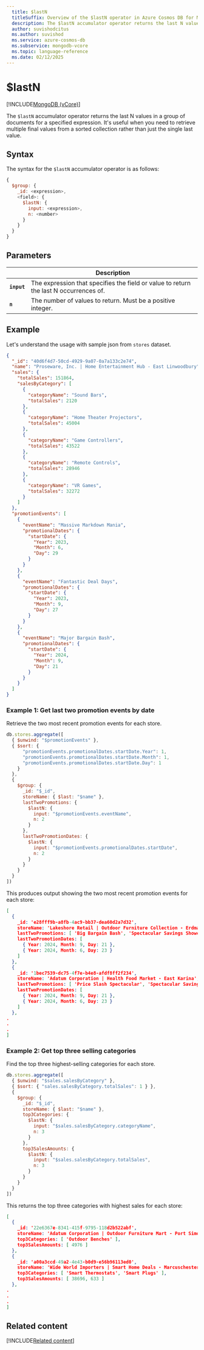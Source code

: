 ```yaml
---
  title: $lastN
  titleSuffix: Overview of the $lastN operator in Azure Cosmos DB for MongoDB vCore
  description: The $lastN accumulator operator returns the last N values in a group of documents.
  author: suvishodcitus
  ms.author: suvishod
  ms.service: azure-cosmos-db
  ms.subservice: mongodb-vcore
  ms.topic: language-reference
  ms.date: 02/12/2025
---
```


# $lastN

[!INCLUDE[MongoDB (vCore)](~/reusable-content/ce-skilling/azure/includes/cosmos-db/includes/appliesto-mongodb-vcore.md)]

The `$lastN` accumulator operator returns the last N values in a group of documents for a specified expression. It's useful when you need to retrieve multiple final values from a sorted collection rather than just the single last value.

## Syntax

The syntax for the `$lastN` accumulator operator is as follows:

```javascript
{
  $group: {
    _id: <expression>,
    <field>: { 
      $lastN: {
        input: <expression>,
        n: <number>
      }
    }
  }
}
```

## Parameters

| | Description |
| --- | --- |
| **`input`** | The expression that specifies the field or value to return the last N occurrences of. |
| **`n`** | The number of values to return. Must be a positive integer. |

## Example

Let's understand the usage with sample json from `stores` dataset.

```json
{
  "_id": "40d6f4d7-50cd-4929-9a07-0a7a133c2e74",
  "name": "Proseware, Inc. | Home Entertainment Hub - East Linwoodbury",
  "sales": {
    "totalSales": 151864,
    "salesByCategory": [
      {
        "categoryName": "Sound Bars",
        "totalSales": 2120
      },
      {
        "categoryName": "Home Theater Projectors",
        "totalSales": 45004
      },
      {
        "categoryName": "Game Controllers",
        "totalSales": 43522
      },
      {
        "categoryName": "Remote Controls",
        "totalSales": 28946
      },
      {
        "categoryName": "VR Games",
        "totalSales": 32272
      }
    ]
  },
  "promotionEvents": [
    {
      "eventName": "Massive Markdown Mania",
      "promotionalDates": {
        "startDate": {
          "Year": 2023,
          "Month": 6,
          "Day": 29
        }
      }
    },
    {
      "eventName": "Fantastic Deal Days",
      "promotionalDates": {
        "startDate": {
          "Year": 2023,
          "Month": 9,
          "Day": 27
        }
      }
    },
    {
      "eventName": "Major Bargain Bash",
      "promotionalDates": {
        "startDate": {
          "Year": 2024,
          "Month": 9,
          "Day": 21
        }
      }
    }
  ]
}
```

### Example 1: Get last two promotion events by date

Retrieve the two most recent promotion events for each store.

```javascript
db.stores.aggregate([
  { $unwind: "$promotionEvents" },
  { $sort: { 
      "promotionEvents.promotionalDates.startDate.Year": 1,
      "promotionEvents.promotionalDates.startDate.Month": 1,
      "promotionEvents.promotionalDates.startDate.Day": 1
    }
  },
  {
    $group: {
      _id: "$_id",
      storeName: { $last: "$name" },
      lastTwoPromotions: { 
        $lastN: {
          input: "$promotionEvents.eventName",
          n: 2
        }
      },
      lastTwoPromotionDates: {
        $lastN: {
          input: "$promotionEvents.promotionalDates.startDate",
          n: 2
        }
      }
    }
  }
])
```

This produces output showing the two most recent promotion events for each store:

```json
[
  {
    _id: 'e28fff9b-a8fb-4ac9-bb37-dea60d2a7d32',
    storeName: 'Lakeshore Retail | Outdoor Furniture Collection - Erdmanside',
    lastTwoPromotions: [ 'Big Bargain Bash', 'Spectacular Savings Showcase' ],
    lastTwoPromotionDates: [
      { Year: 2024, Month: 9, Day: 21 },
      { Year: 2024, Month: 6, Day: 23 }
    ]
  },
  {
    _id: '1bec7539-dc75-4f7e-b4e8-afdf8ff2f234',
    storeName: 'Adatum Corporation | Health Food Market - East Karina',
    lastTwoPromotions: [ 'Price Slash Spectacular', 'Spectacular Savings Showcase' ],
    lastTwoPromotionDates: [
      { Year: 2024, Month: 9, Day: 21 },
      { Year: 2024, Month: 6, Day: 23 }
    ]
  },
.
.
.
]
```

### Example 2: Get top three selling categories

Find the top three highest-selling categories for each store.

```javascript
db.stores.aggregate([
  { $unwind: "$sales.salesByCategory" },
  { $sort: { "sales.salesByCategory.totalSales": 1 } },
  {
    $group: {
      _id: "$_id",
      storeName: { $last: "$name" },
      top3Categories: { 
        $lastN: {
          input: "$sales.salesByCategory.categoryName",
          n: 3
        }
      },
      top3SalesAmounts: {
        $lastN: {
          input: "$sales.salesByCategory.totalSales",
          n: 3
        }
      }
    }
  }
])
```

This returns the top three categories with highest sales for each store:

```json
[
  {
    _id: '22e6367e-8341-415f-9795-118d2b522abf',
    storeName: 'Adatum Corporation | Outdoor Furniture Mart - Port Simone',
    top3Categories: [ 'Outdoor Benches' ],
    top3SalesAmounts: [ 4976 ]
  },
  {
    _id: 'a00a3ccd-49a2-4e43-b0d9-e56b96113ed0',
    storeName: 'Wide World Importers | Smart Home Deals - Marcuschester',
    top3Categories: [ 'Smart Thermostats', 'Smart Plugs' ],
    top3SalesAmounts: [ 38696, 633 ]
  },
.
.
.
]
```

## Related content

[!INCLUDE[Related content](../includes/related-content.md)]
